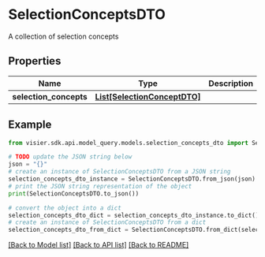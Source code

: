 # SelectionConceptsDTO

A collection of selection concepts

## Properties

Name | Type | Description | Notes
------------ | ------------- | ------------- | -------------
**selection_concepts** | [**List[SelectionConceptDTO]**](SelectionConceptDTO.md) |  | [optional] 

## Example

```python
from visier.sdk.api.model_query.models.selection_concepts_dto import SelectionConceptsDTO

# TODO update the JSON string below
json = "{}"
# create an instance of SelectionConceptsDTO from a JSON string
selection_concepts_dto_instance = SelectionConceptsDTO.from_json(json)
# print the JSON string representation of the object
print(SelectionConceptsDTO.to_json())

# convert the object into a dict
selection_concepts_dto_dict = selection_concepts_dto_instance.to_dict()
# create an instance of SelectionConceptsDTO from a dict
selection_concepts_dto_from_dict = SelectionConceptsDTO.from_dict(selection_concepts_dto_dict)
```
[[Back to Model list]](../README.md#documentation-for-models) [[Back to API list]](../README.md#documentation-for-api-endpoints) [[Back to README]](../README.md)


